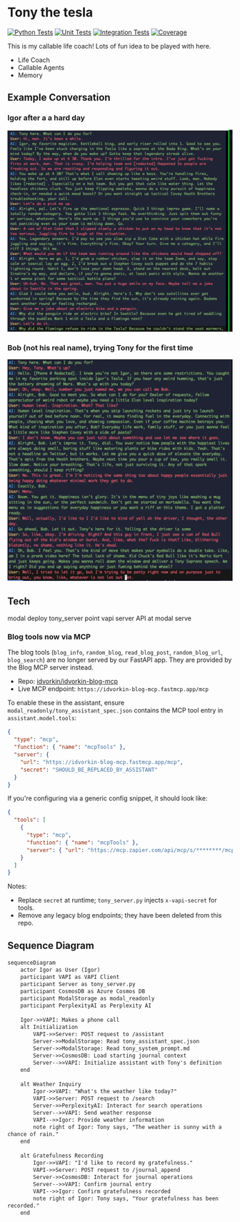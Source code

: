 # Tony the tesla

[![Python Tests](https://github.com/idvorkin/tony_tesla/actions/workflows/python-tests.yml/badge.svg?cache=bust)](https://github.com/idvorkin/tony_tesla/actions/workflows/python-tests.yml)
[![Unit Tests](https://img.shields.io/endpoint?url=https://raw.githubusercontent.com/idvorkin/tony_tesla/test-results/test-results/python/badge-unit.json&cache=bust1)](https://github.com/idvorkin/tony_tesla/actions/workflows/python-tests.yml)
[![Integration Tests](https://img.shields.io/endpoint?url=https://raw.githubusercontent.com/idvorkin/tony_tesla/test-results/test-results/python/badge-integration.json&cache=bust1)](https://github.com/idvorkin/tony_tesla/actions/workflows/python-tests.yml)
[![Coverage](https://img.shields.io/endpoint?url=https://raw.githubusercontent.com/idvorkin/tony_tesla/test-results/test-results/python/badge-coverage.json&cache=bust3)](https://htmlpreview.github.io/?https://github.com/idvorkin/tony_tesla/blob/test-results/test-results/python/coverage/index.html)

This is my callable life coach! Lots of fun idea to be played with here.

- Life Coach
- Callable Agents
- Memory

## Example Conversation

### Igor after a a hard day

![](https://raw.githubusercontent.com/idvorkin/ipaste/main/20250501_060212.webp)

### Bob (not his real name), trying Tony for the first time

![](https://raw.githubusercontent.com/idvorkin/ipaste/main/20250501_061105.webp)

## Tech

modal deploy tony_server
point vapi server API at modal serve

### Blog tools now via MCP

The blog tools (`blog_info`, `random_blog`, `read_blog_post`, `random_blog_url`, `blog_search`) are no longer served by our FastAPI app. They are provided by the Blog MCP server instead.

- Repo: [idvorkin/idvorkin-blog-mcp](https://github.com/idvorkin/idvorkin-blog-mcp)
- Live MCP endpoint: `https://idvorkin-blog-mcp.fastmcp.app/mcp`

To enable these in the assistant, ensure `modal_readonly/tony_assistant_spec.json` contains the MCP tool entry in `assistant.model.tools`:

```json
{
  "type": "mcp",
  "function": { "name": "mcpTools" },
  "server": {
    "url": "https://idvorkin-blog-mcp.fastmcp.app/mcp",
    "secret": "SHOULD_BE_REPLACED_BY_ASSISTANT"
  }
}
```

If you're configuring via a generic config snippet, it should look like:

```json
{
  "tools": [
    {
      "type": "mcp",
      "function": { "name": "mcpTools" },
      "server": { "url": "https://mcp.zapier.com/api/mcp/s/********/mcp" }
    }
  ]
}
```

Notes:
- Replace `secret` at runtime; `tony_server.py` injects `x-vapi-secret` for tools.
- Remove any legacy blog endpoints; they have been deleted from this repo.

## Sequence Diagram

```mermaid
sequenceDiagram
    actor Igor as User (Igor)
    participant VAPI as VAPI Client
    participant Server as tony_server.py
    participant CosmosDB as Azure Cosmos DB
    participant ModalStorage as modal_readonly
    participant PerplexityAI as Perplexity AI

    Igor->>VAPI: Makes a phone call
    alt Initialization
        VAPI->>Server: POST request to /assistant
        Server->>ModalStorage: Read tony_assistant_spec.json
        Server->>ModalStorage: Read tony_system_prompt.md
        Server->>CosmosDB: Load starting journal context
        Server-->>VAPI: Initialize assistant with Tony's definition
    end

    alt Weather Inquiry
        Igor->>VAPI: "What's the weather like today?"
        VAPI->>Server: POST request to /search
        Server->>PerplexityAI: Interact for search operations
        Server-->>VAPI: Send weather response
        VAPI-->>Igor: Provide weather information
        note right of Igor: Tony says, "The weather is sunny with a chance of rain."
    end

    alt Gratefulness Recording
        Igor->>VAPI: "I'd like to record my gratefulness."
        VAPI->>Server: POST request to /journal_append
        Server->>CosmosDB: Interact for journal operations
        Server-->>VAPI: Confirm journal entry
        VAPI-->>Igor: Confirm gratefulness recorded
        note right of Igor: Tony says, "Your gratefulness has been recorded."
    end
```
